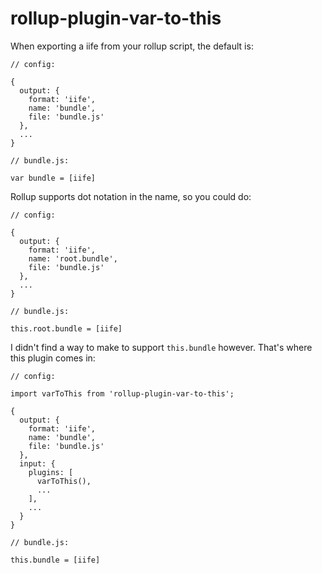 # rollup-plugin-var-to-this

When exporting a iife from your rollup script, the default is:

```
// config:

{
  output: {
    format: 'iife',
    name: 'bundle',
    file: 'bundle.js'
  },
  ...
}

// bundle.js:

var bundle = [iife]
```

Rollup supports dot notation in the name, so you could do:

```
// config:

{
  output: {
    format: 'iife',
    name: 'root.bundle',
    file: 'bundle.js'
  },
  ...
}

// bundle.js:

this.root.bundle = [iife]
```

I didn't find a way to make to support `this.bundle` however. That's where this plugin comes in:

```
// config:

import varToThis from 'rollup-plugin-var-to-this';

{
  output: {
    format: 'iife',
    name: 'bundle',
    file: 'bundle.js'
  },
  input: {
    plugins: [
      varToThis(),
      ...
    ],
    ...
  }
}

// bundle.js:

this.bundle = [iife]
```
